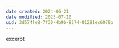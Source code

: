```yaml
---
date created: 2024-06-21
date modified: 2025-07-10
uid: 3d574fe8-7f30-4b9b-9274-81281ec6079b
---
```


excerpt

<!-- more -->
